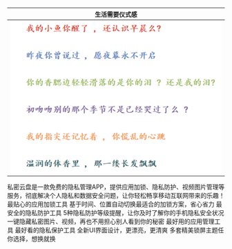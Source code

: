 | 生活需要仪式感 |
| ---- |
|![baidu](https://github.com/pengMaster/picApplyGit/blob/master/jokeImg/poem.png) |

私密云盘是一款免费的隐私管理APP，提供应用加锁、隐私防护、视频图片管理等服务，彻底解决个人隐私和数据安全问题，让你轻松畅享移动互联网带来的乐趣！
最贴心的应用加锁工具
基于时间、位置自动切换最适合的加锁方案，省心省力
最安全的隐私防护工具
5种隐私防护等级提醒，让你及时了解你的手机隐私安全状况
一键隐藏私密图片、视频，再也不用担心别人看到你的秘密
最好用的应用管理工具
最好看的隐私保护工具
全新UI界面设计，更漂亮，更清爽
多套精美锁屏主题任你选择，想换就换